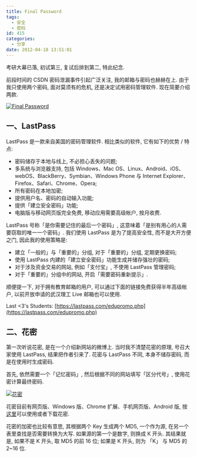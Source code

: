 ```yaml
---
title: Final Password
tags:
  - 安全
  - 密码
id: 415
categories:
  - 分享
date: 2012-04-18 13:51:01
---
```


考研大幕已落, 初试第三, 复试后排到第二, 特此纪念.

前段时间的 CSDN 密码泄漏事件引起广泛关注, 我的邮箱与密码也赫赫在上. 由于我只使用两个密码, 面对莫须有的危机, 还是决定试用密码管理软件. 现在简要介绍两款.

[![Final Password](http://img.beamnote.com/2012/final-password.jpg)](http://img.beamnote.com/2012/final-password.jpg)<!-- more -->

## 一、LastPass

LastPass 是一款来自美国的密码管理软件. 相比类似的软件, 它有如下的优势 / 特点:

* 密码储存于本地与线上, 不必担心丢失的问题;
* 多系统与浏览器支持, 包括 Windows、Mac OS、Linux、Android、iOS、webOS、BlackBerry、Symbian、Windows Phone 与 Internet Explorer、Firefox、Safari、Chrome、Opera;
* 所有密码在本地加密;
* 提供用户名、密码的自动输入功能;
* 提供「建立安全密码」功能;
* 电脑版与移动网页版完全免费, 移动应用需要高级帐户, 按月收费.

LastPass 号称「是你需要记住的最后一个密码」, 这意味着「是别有用心的人需要窃取的唯一一个密码」. 我们使用 LastPass 是为了提高安全性, 而不是大开方便之门, 因此我的使用策略是:

* 建立「一般的」与「重要的」分组, 对于「重要的」分组, 定期更换密码;
* 使用 LastPass 内建的「建立安全密码」功能生成并储存强壮的密码;
* 对于涉及资金交易的网站, 例如「支付宝」, 不使用 LastPass 管理密码;
* 对于「重要的」分组中的网站, 开启「需要密码重新提示」.

顺便提一下, 对于拥有教育邮箱的用户, 可以通过下面的链接免费获得半年高级帐户, 以前开放申请的武汉理工 Live 邮箱也可以使用.

Last <3's Students: [https://lastpass.com/edupromo.php](https://lastpass.com/edupromo.php)

## 二、花密

第一次听说花密, 是在一个介绍新网站的微博上. 当时我不清楚花密的原理, 号召大家使用 LastPass, 结果把作者引来了. 花密与 LastPass 不同, 本身不储存密码, 而是在使用时生成密码.

首先, 依然需要一个「记忆密码」, 然后根据不同的网站填写「区分代号」, 使用花密计算最终密码.

[![花密](http://img.beamnote.com/2012/flowerpassword.png)](http://img.beamnote.com/2012/flowerpassword.png)

花密目前有网页版、Windows 版、Chrome 扩展、手机网页版、Android 版, 按[这里](http://flowerpassword.com/app/web)可以使用或者下载花密.

花密的加密也比较有意思, 其根据两个 Key 生成两个 MD5, 一个作为源, 在另一个表里查找是否需要转换为大写. 如果源的第一个是数字, 则换成 K 开头. 其结果就是, 如果不是 K 开头, 取 MD5 的前 16 位; 如果是 K 开头, 则为 「K」 与 MD5 的 2~16 位.
